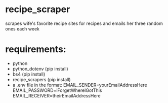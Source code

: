 # recipe_scraper
scrapes wife's favorite recipe sites for recipes and emails her three random ones each week

# requirements:
- python
- python_dotenv (pip install)
- bs4 (pip install)
- recipe_scrapers (pip install)
- a .env file in the format:
  EMAIL_SENDER=yourEmailAddressHere
  EMAIL_PASSWORD=iForgetWhereIGotThis
  EMAIL_RECEIVER=theirEmailAddressHere
  
